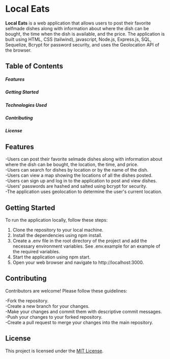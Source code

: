 # Local Eats  
  
  **Local Eats** is a web application that allows users to post their favorite selfmade dishes along with information about where the dish can be bought, the time when the dish is available, and the price. 
The application is built using HTML, CSS (tailwind), javascript, Node.js, Express.js, SQL, Sequelize, Bcrypt for password security, and uses the Geolocation API of the browser.  
  

## Table of Contents  

##### Features  
##### Getting Started  
##### Technologies Used  
##### Contributing  
##### License  


## Features  
  
-Users can post their favorite selmade dishes along with information about where the dish can be bought, the location, the time, and price.  
-Users can search for dishes by location or by the name of the dish.  
-Users can view a map showing the locations of all the dishes posted.  
-Users can sign up and log in to the application to post and view dishes.  
-Users' passwords are hashed and salted using bcrypt for security.  
-The application uses geolocation to determine the user's current location.  
  
  
## Getting Started
    
 To run the application locally, follow these steps:
  
1. Clone the repository to your local machine.  
2. Install the dependencies using npm install.  
3. Create a .env file in the root directory of the project and add the necessary environment variables. See .env.example for an example of the required variables.  
4. Start the application using npm start.  
5. Open your web browser and navigate to http://localhost:3000.  


## Contributing  
  
Contributors are welcome! Please follow these guidelines:  
  
-Fork the repository.  
-Create a new branch for your changes.  
-Make your changes and commit them with descriptive commit messages.  
-Push your changes to your forked repository.  
-Create a pull request to merge your changes into the main repository.  
  
  
## License  
  
This project is licensed under the [MIT License](https://opensource.org/licenses/MIT).